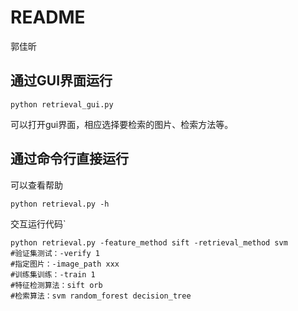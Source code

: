 # README

郭佳昕

##  通过GUI界面运行

``` shell
python retrieval_gui.py
```

可以打开gui界面，相应选择要检索的图片、检索方法等。

## 通过命令行直接运行

可以查看帮助

``` shell
python retrieval.py -h
```

交互运行代码`

``` shell
python retrieval.py -feature_method sift -retrieval_method svm 
#验证集测试：-verify 1
#指定图片：-image_path xxx
#训练集训练：-train 1
#特征检测算法：sift orb
#检索算法：svm random_forest decision_tree
```



